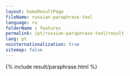 ```yaml
---
layout: homeResultPage
fileName: russian-paraphrase-tool
language: ru
folderName : features
permalink: /pt/russian-paraphrase-tool/result
lang: pt
nointernationalization: true
sitemap: false
---
```

{% include result/paraphrase.html %}

<script src="/js/result/paraprashing.js" data-foldername="{{page.folderName}}" data-lang="{{page.lang}}"></script>